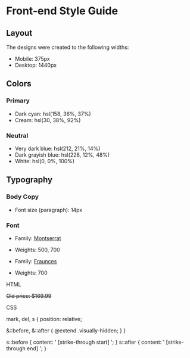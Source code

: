 # Front-end Style Guide

## Layout

The designs were created to the following widths:

- Mobile: 375px
- Desktop: 1440px

## Colors

### Primary

- Dark cyan: hsl(158, 36%, 37%)
- Cream: hsl(30, 38%, 92%)

### Neutral

- Very dark blue: hsl(212, 21%, 14%)
- Dark grayish blue: hsl(228, 12%, 48%)
- White: hsl(0, 0%, 100%)

## Typography

### Body Copy

- Font size (paragraph): 14px

### Font

- Family: [Montserrat](https://fonts.google.com/specimen/Montserrat)
- Weights: 500, 700

- Family: [Fraunces](https://fonts.google.com/specimen/Fraunces)
- Weights: 700




<!--  -->
HTML

<s><span class="visually-hidden">Old price: </span>$169.99</s>

CSS

mark,
del,
s {
  position: relative;

  &::before,
  &::after {
    @extend .visually-hidden;
  }
}



s::before {
  content: ' [strike-through start] ';
}
s::after {
  content: ' [strike-through end] ';
}



